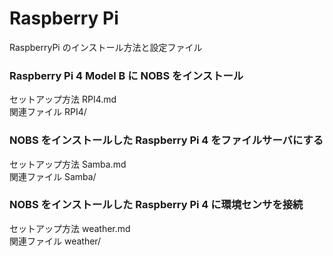 # Raspberry Pi 

RaspberryPi のインストール方法と設定ファイル

### Raspberry Pi 4 Model B に NOBS をインストール

セットアップ方法 RPI4.md  
関連ファイル RPI4/

### NOBS をインストールした Raspberry Pi 4 をファイルサーバにする

セットアップ方法 Samba.md  
関連ファイル Samba/

### NOBS をインストールした Raspberry Pi 4 に環境センサを接続

セットアップ方法 weather.md  
関連ファイル weather/
